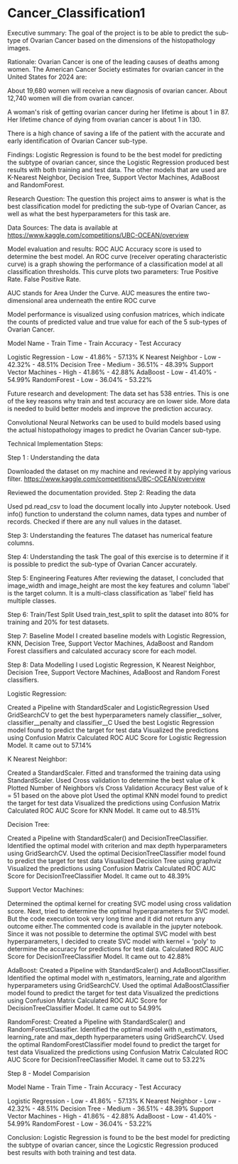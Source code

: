 # Cancer_Classification1


Executive summary: The goal of the project is to be able to predict the sub-type of Ovarian Cancer based on the dimensions of the histopathology images.

Rationale: Ovarian Cancer is one of the leading causes of deaths among women. The American Cancer Society estimates for ovarian cancer in the United States for 2024 are:

About 19,680 women will receive a new diagnosis of ovarian cancer. About 12,740 women will die from ovarian cancer.

A woman's risk of getting ovarian cancer during her lifetime is about 1 in 87. Her lifetime chance of dying from ovarian cancer is about 1 in 130.

There is a high chance of saving a life of the patient with the accurate and early identification of Ovarian Cancer sub-type.

Findings: Logistic Regression is found to be the best model for predicting the subtype of ovarian cancer, since the Logistic Regression produced best results with both training and test data. The other models that are used are K-Nearest Neighbor, Decision Tree, Support Vector Machines, AdaBoost and RandomForest.

Research Question: The question this project aims to answer is what is the best classification model for predicting the sub-type of Ovarian Cancer, as well as what the best hyperparameters for this task are.

Data Sources: The data is available at https://www.kaggle.com/competitions/UBC-OCEAN/overview

Model evaluation and results: ROC AUC Accuracy score is used to determine the best model. An ROC curve (receiver operating characteristic curve) is a graph showing the performance of a classification model at all classification thresholds. This curve plots two parameters: True Positive Rate. False Positive Rate.

AUC stands for Area Under the Curve. AUC measures the entire two-dimensional area underneath the entire ROC curve

Model performance is visualized using confusion matrices, which indicate the counts of predicted value and true value for each of the 5 sub-types of Ovarian Cancer.

Model Name - Train Time - Train Accuracy - Test Accuracy

Logistic Regression - Low - 41.86% - 57.13% K Nearest Neighbor - Low - 42.32% - 48.51% Decision Tree - Medium - 36.51% - 48.39% Support Vector Machines - High - 41.86% - 42.88% AdaBoost - Low - 41.40% - 54.99% RandomForest - Low - 36.04% - 53.22%

Future research and development: The data set has 538 entries. This is one of the key reasons why train and test accuracy are on lower side. More data is needed to build better models and improve the prediction accuracy.

Convolutional Neural Networks can be used to build models based using the actual histopathology images to predict he Ovarian Cancer sub-type.

Technical Implementation Steps:

Step 1 : Understanding the data

Downloaded the dataset on my machine and reviewed it by applying various filter. https://www.kaggle.com/competitions/UBC-OCEAN/overview

Reviewed the documentation provided. Step 2: Reading the data

Used pd.read_csv to load the document locally into Jupyter notebook. Used info() function to understand the column names, data types and number of records. Checked if there are any null values in the dataset.

Step 3: Understanding the features The dataset has numerical feature columns.

Step 4: Understanding the task The goal of this exercise is to determine if it is possible to predict the sub-type of Ovarian Cancer accurately.

Step 5: Engineering Features After reviewing the dataset, I concluded that image_width and image_height are most the key features and column 'label' is the target column. It is a multi-class classification as 'label' field has multiple classes.

Step 6: Train/Test Split Used train_test_split to split the dataset into 80% for training and 20% for test datasets.

Step 7: Baseline Model I created baseline models with Logistic Regression, KNN, Decision Tree, Support Vector Machines, AdaBoost and Random Forest classifiers and calculated accuracy score for each model.

Step 8: Data Modelling I used Logistic Regression, K Nearest Neighbor, Decision Tree, Support Vectore Machines, AdaBoost and Random Forest classifiers.

Logistic Regression:

Created a Pipeline with StandardScaler and LogisticRegression Used GridSearchCV to get the best hyperparameters namely classifier__solver, classifier__penalty and classifier__C Used the best Logistic Regression model found to predict the target for test data Visualized the predictions using Confusion Matrix Calculated ROC AUC Score for Logistic Regression Model. It came out to 57.14%

K Nearest Neighbor:

Created a StandardScaler. Fitted and transformed the training data using StandardScaler. Used Cross validation to determine the best value of k Plotted Number of Neighbors v/s Cross Validation Accuracy Best value of k = 51 based on the above plot Used the optimal KNN model found to predict the target for test data Visualized the predictions using Confusion Matrix Calculated ROC AUC Score for KNN Model. It came out to 48.51%

Decision Tree:

Created a Pipeline with StandardScaler() and DecisionTreeClassifier. Identified the optimal model with criterion and max depth hyperparameters using GridSearchCV. Used the optimal DecisionTreeClassifier model found to predict the target for test data Visualized Decision Tree using graphviz Visualized the predictions using Confusion Matrix Calculated ROC AUC Score for DecisionTreeClassifier Model. It came out to 48.39%

Support Vector Machines:

Determined the optimal kernel for creating SVC model using cross validation score. Next, tried to determine the optimal hyperparameters for SVC model. But the code execution took very long time and it did not return any outcome either.The commented code is available in the jupyter notebook. Since it was not possible to determine the optimal SVC model with best hyperparameters, I decided to create SVC model with kernel = 'poly' to determine the accuracy for predictions for test data. Calculated ROC AUC Score for DecisionTreeClassifier Model. It came out to 42.88%

AdaBoost: Created a Pipeline with StandardScaler() and AdaBoostClassifier. Identified the optimal model with n_estimators, learning_rate and algorithm hyperparameters using GridSearchCV. Used the optimal AdaBoostClassifier model found to predict the target for test data Visualized the predictions using Confusion Matrix Calculated ROC AUC Score for DecisionTreeClassifier Model. It came out to 54.99%

RandomForest: Created a Pipeline with StandardScaler() and RandomForestClassifier. Identified the optimal model with n_estimators, learning_rate and max_depth hyperparameters using GridSearchCV. Used the optimal RandomForestClassifier model found to predict the target for test data Visualized the predictions using Confusion Matrix Calculated ROC AUC Score for DecisionTreeClassifier Model. It came out to 53.22%

Step 8 - Model Comparision

Model Name - Train Time - Train Accuracy - Test Accuracy

Logistic Regression - Low - 41.86% - 57.13% K Nearest Neighbor - Low - 42.32% - 48.51% Decision Tree - Medium - 36.51% - 48.39% Support Vector Machines - High - 41.86% - 42.88% AdaBoost - Low - 41.40% - 54.99% RandomForest - Low - 36.04% - 53.22%

Conclusion: Logistic Regression is found to be the best model for predicting the subtype of ovarian cancer, since the Logicstic Regression produced best results with both training and test data.
